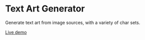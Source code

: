# Text Art Generator

Generate text art from image sources, with a variety of char sets.

[Live demo](https://lionel-rowe.github.io/text-art-generator/)
